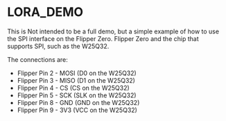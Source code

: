 # LORA_DEMO

This is Not intended to be a full demo, but a simple example of how to use the SPI interface on the Flipper Zero.
Flipper Zero and the chip that supports SPI, such as the W25Q32.

The connections are:
- Flipper Pin 2 - MOSI (D0 on the W25Q32)
- Flipper Pin 3 - MISO (D1 on the W25Q32)
- Flipper Pin 4 - CS (CS on the W25Q32)
- Flipper Pin 5 - SCK (SLK on the W25Q32)
- Flipper Pin 8 - GND (GND on the W25Q32)
- Flipper Pin 9 - 3V3 (VCC on the W25Q32)

